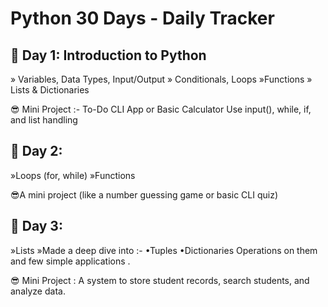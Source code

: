 # Python 30 Days - Daily Tracker
## 🚀 Day 1: Introduction to Python
 » Variables, Data Types, Input/Output
 » Conditionals, Loops
 »Functions
 » Lists & Dictionaries

😎 Mini Project :-
   To-Do CLI App or Basic Calculator
   Use input(), while, if, and list handling

## 🚀 Day 2:    
  »Loops (for, while)
  »Functions
  
😎A mini project (like a number guessing game or basic CLI quiz) 

## 🚀 Day 3:
   »Lists
   »Made a deep dive into :- •Tuples
                            •Dictionaries
   Operations on them and few simple applications .
   
 😎 Mini Project :  A system to store student records, search students, and analyze data.




